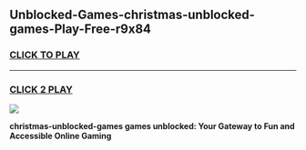 
## Unblocked-Games-christmas-unblocked-games-Play-Free-r9x84
<h3>
<a href="https://premium76.site?title=christmas-unblocked-games&ref=20A">CLICK TO PLAY</a></h3>
<hr>

<h3>
<a href="https://premium76.site?title=christmas-unblocked-games&ref=20A">CLICK 2 PLAY</a>
  
</h3>

<a href="https://premium76.site?title=christmas-unblocked-games&ref=20A"><img src="https://clearcache.store/games.png"></a>


**christmas-unblocked-games games unblocked: Your Gateway to Fun and Accessible Online Gaming**

